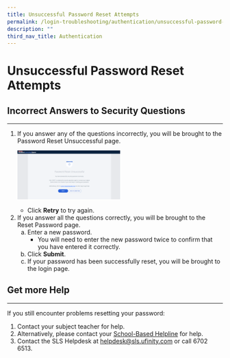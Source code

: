 ```yaml
---
title: Unsuccessful Password Reset Attempts
permalink: /login-troubleshooting/authentication/unsuccessful-password-reset-attempts/
description: ""
third_nav_title: Authentication
---
```

<h1 id="unsuccessful-password-reset-attempts">Unsuccessful Password Reset Attempts</h1>
<h2 id="-incorrect-answers-to-security-questions-">Incorrect Answers to Security Questions</h2>
<hr>
<ol>
<li><p>If you answer any of the questions incorrectly, you will be brought to the Password Reset Unsuccessful page.</p>
<p><img style="width: 50%;" src="/images/4Troubleshooting/LT-UnsuccesfulPassword.png"></p>
<ul>
<li>Click <strong>Retry</strong> to try again.</li>
</ul>
</li>
<li>If you answer all the questions correctly, you will be brought to the Reset Password page.<ol style="list-style-type: lower-alpha;">
<li>Enter a new password.<ul>
<li>You will need to enter the new password twice to confirm that you have entered it correctly.</li>
</ul>
</li>
<li>Click <strong>Submit</strong>.</li>
<li>If your password has been successfully reset, you will be brought to the login page.</li>
</ol>
</li>
</ol>
<h2 id="-get-more-help-">Get more Help</h2>
<hr>
<p>If you still encounter problems resetting your password:</p>
<ol>
<li>Contact your subject teacher for help.</li>
<li>Alternatively, please contact your <a target="_blank" href="/login-troubleshooting/get-help/get-help-from-your-school/">School-Based Helpline</a> for help.</li>
<li>Contact the SLS Helpdesk at <a href="mailto:helpdesk@sls.ufinity.com">helpdesk@sls.ufinity.com</a> or call 6702 6513.</li>
</ol>